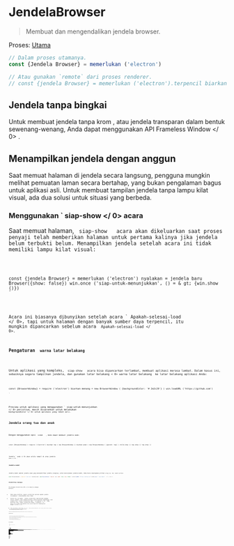 # JendelaBrowser

> Membuat dan mengendalikan jendela browser.

Proses: [Utama](../glossary.md#main-process)

```javascript
// Dalam proses utamanya.
const {Jendela Browser} = memerlukan ('electron')

// Atau gunakan `remote` dari proses renderer.
// const {jendela Browser} = memerlukan ('electron').terpencil biarkan menang=jendela baru Browser ( {lebar: 800, tinggi: 600} ) menang.di ('tutup', () = & gt; {menang = batal}) //beban sebuah remote URL win.loadURL ('https://github.com') // Atau muat file HTML lokal win.loadURL (`file: // $ {__ dirname} / app / index.html`)
```

## Jendela tanpa bingkai

Untuk membuat jendela tanpa krom , atau jendela transparan dalam bentuk sewenang-wenang, Anda dapat menggunakan API  Frameless Window </ 0> .</p> 

## Menampilkan jendela dengan anggun

Saat memuat halaman di jendela secara langsung, pengguna mungkin melihat pemuatan laman secara bertahap, yang bukan pengalaman bagus untuk aplikasi asli. Untuk membuat tampilan jendela tanpa lampu kilat visual, ada dua solusi untuk situasi yang berbeda.

### Menggunakan ` siap-show </ 0>  acara</h3>

<p>Saat memuat halaman, <code> siap-show </ 0>  acara akan dikeluarkan saat proses penyaji telah memberikan halaman untuk pertama kalinya jika jendela belum terbukti belum. Menampilkan jendela setelah acara ini tidak memiliki lampu kilat visual:</p>

<pre><code class="javascript">const {jendela Browser} = memerlukan ('electron') nyalakan = jendela baru Browser({show: false}) win.once ('siap-untuk-menunjukkan', () = & gt; {win.show ()})
`</pre> 

Acara ini biasanya dibunyikan setelah acara ` Apakah-selesai-load </ 0>, tapi untuk halaman dengan banyak sumber daya terpencil, itu mungkin dipancarkan sebelum acara <code> Apakah-selesai-load </ 0>.</p>

<h3>Pengaturan <code> warna latar belakang</ 0></h3>

<p>Untuk aplikasi yang kompleks, <code> siap-show </ 0>  acara bisa dipancarkan terlambat, membuat aplikasi merasa lambat. Dalam kasus ini, sebaiknya segera tampilkan jendela, dan gunakan latar belakang < 0> warna latar belakang </ 0> ke latar belakang aplikasi Anda:</p>

<pre><code class="javascript">const {BrowserWindow} = require ('electron') biarkan menang = new BrowserWindow ( {backgroundColor: '# 2e2c29'} ) win.loadURL ('https://github.com')

`</pre> 

Preview untuk aplikasi yang menggunakan ` siap-untuk-menunjukkan </ 0> peristiwa, masih disarankan untuk melakukan <code> backgroundColor </ 0> untuk aplikasi yang lebih asli.</p>

<h2>Jendela orang tua dan anak</h2>

<p>Dengan menggunakan opsi <code> induk </ 0>  , Anda dapat membuat jendela anak:</p>

<pre><code class="javascript">const {BrowserWindow} = require ('electron') biarkan top = new BrowserWindow () biarkan anak = new BrowserWindow ( {parent: top} ) child.show () top.show () top.show ()

`</pre> 

Jendela ` anak </ 0> akan selalu tampil di atas jendela <code> atas </ 0> .</p>

<h3>Jendela modal</h3>

<p>Jendela modal adalah jendela anak yang menonaktifkan jendela orangtua, untuk menciptakan jendela modal, Anda harus menetapkan pilihan <code>orang tua` dan `modal`pilihan:

```javascript
const {BrowserWindow} = require ('electron') biarkan anak = new BrowserWindow ( {parent: top, modal: true, show: false} ) child.loadURL ('https://github.com') child.once (' siap tampil ', () = & gt; {

```

### Visibilitas halaman 

The  Halaman Visibilitas API </ 0> bekerja sebagai berikut:</p> 

* Pada semua platform, negara visibilitas melacak apakah jendela tersembunyi / diminimalkan atau tidak.
* Selain itu, di macOS , status visibilitas juga melacak keadaan oklusi jendela. Jika jendela ditutup (yaitu tertutup sepenuhnya) oleh jendela lain, status visibilitas akan ` tersembunyi </ 0> . Pada platform lain, status visibilitas hanya <code> tersembunyi </ 0> hanya jika jendela diminimalkan atau secara eksplisit disembunyikan dengan <code> win.hide () </ 0> .</li>
<li>Jika <code> BrowserWindow </ 0> dibuat dengan <code> show: false </ 0> , status visibilitas awal akan <code> terlihat </ 0> meskipun jendela benar-benar tersembunyi.</li>
<li>Jika <code> backgroundThrottling </ 0> dinonaktifkan, status visibilitas akan tetap
 <code> terlihat </ 0> meskipun jendela diminimalkan, tersumbat, atau tersembunyi</li>
</ul>

<p>Disarankan agar Anda menghentikan sementara operasi mahal saat status visibilitas <code> tersembunyi </ 0> untuk meminimalkan konsumsi daya.</p>

<h3>Pemberitahuan platform</h3>

<ul>
<li>Di jendela macOS modal akan ditampilkan sebagai lembaran yang menempel pada jendela induk.</li>
<li>Pada macOS , jendela anak akan menjaga posisi relatif ke jendela induk saat jendela induk bergerak, sementara pada jendela anak Windows dan Linux tidak akan bergerak.</li>
<li>Pada Windows tidak didukung untuk mengubah jendela induk secara dinamis.</li>
<li>Di Linux jenis jendela modal akan diubah menjadi <code> dialog </ 0> .</li>
<li>Di Linux banyak lingkungan desktop tidak mendukung menyembunyikan jendela modal.</li>
</ul>

<h2>Kelas: BrowserWindow</h2>

<blockquote>
  <p>Buat dan kendalikan jendela browser.</p>
</blockquote>

<p>Proses: <a href="../glossary.md#main-process"> Utama </ 0></p>

<p><code> BrowserWindow </ 0> adalah
 <a href="http://nodejs.org/api/events.html#events_class_events_eventemitter"> EventEmitter </ 1> .</p>

<p>Ini menciptakan baru <code> BrowserWindow </ 0> dengan sifat asli yang ditetapkan oleh <code> Pilihan </ 0> .</p>

<h3><code>BrowserWindow baru ( [options] )`</h3> 
  * `pilihan` Objek (opsional) 
    * ` width </ 0>  Integer (opsional) - Lebar jendela dalam piksel. Defaultnya adalah <code> 800 </ 0> .</li>
<li><code> tinggi </ 0>  Integer (opsional) - Tinggi jendela dalam piksel. Defaultnya adalah <code> 600 </ 0> .</li>
<li><code> x </ 0>  Integer (opsional) ( <strong> diperlukan </ 1> jika y digunakan) - Kisi-kisi kiri jendela dari layar. Default adalah memusatkan jendela.</li>
<li><code> y </ 0>  Integer (opsional) ( <strong> diperlukan </ 1> jika x digunakan) - offset atas jendela dari layar. Default adalah memusatkan jendela.</li>
<li><code> useContentSize </ 0>  Boolean (opsional) - The <code> lebar </ 0> dan <code> tinggi </ 0> akan digunakan sebagai ukuran halaman web, yang berarti ukuran jendela yang sebenarnya akan mencakup ukuran jendela frame dan menjadi sedikit lebih besar. Defaultnya adalah <code> false </ 0> .</li>
<li><code> center </ 0>  Boolean (opsional) - Tampilkan jendela di bagian tengah layar.</li>
<li><code> minWidth </ 0>  Integer (opsional) - Lebar minimum jendela. Defaultnya adalah <code> 0 </ 0> .</li>
<li><code> minHeight </ 0>  Integer (opsional) - Tinggi minimum jendela. Defaultnya adalah <code> 0 </ 0> .</li>
<li><code> maxWidth </ 0>  Integer (opsional) - Lebar maksimum jendela. Default tidak ada batasnya.</li>
<li><code> maxHeight </ 0>  Integer (opsional) - Tinggi maksimum jendela. Default tidak ada batasnya.
</li>
<li><code> resizable </ 0>  Boolean (opsional) - Apakah jendela dapat resizable. Defaultnya adalah <code> true </ 0> .</li>
<li><code> movable </ 0>  Boolean (opsional) - Apakah jendela dapat bergerak. Ini tidak diimplementasikan di Linux. Defaultnya adalah <code> true </ 0> .</li>
<li><code> diminimalkan </ 0>  Boolean (opsional) - Apakah jendela dapat diminimalkan. Ini tidak diimplementasikan di Linux. Defaultnya adalah <code> true </ 0> .</li>
<li><code> maximizable </ 0>  Boolean (opsional) - Apakah jendela dapat dimaksimalkan. Ini tidak diimplementasikan di Linux. Defaultnya adalah <code> true </ 0> .</li>
<li><code> closable </ 0>  Boolean (opsional) - Apakah jendela dapat ditutup. Ini tidak diimplementasikan di Linux. Defaultnya adalah <code> true </ 0> .</li>
<li><code> fokusable </ 0>  Boolean (opsional) - Apakah jendela dapat difokuskan. Default adalah
<code>benar`. Pada setelan Windows `fokus: false` juga menyiratkan pengaturan `skipTaskbar: benar`. Pada setting Linux `focusable: false` membuat jendela Berhenti berinteraksi dengan wm, jadi jendela akan selalu tetap di atas semua ruang kerja.
    * `alwaysOnTop` Boolean (opsional) - Apakah jendela harus selalu berada di atas jendela lainnya Defaultnya adalah `false`.
    * `layar penuh` Boolean (opsional) - Apakah jendela harus tampil di layar penuh. Secara eksplisit set ke `false` tombol fullscreen akan disembunyikan atau dinonaktifkan di macOS. Defaultnya adalah ` false </ 0> .</li>
<li><code>fullscreenable` Boolean (optional) - Whether the window can be put into fullscreen mode. Di macOS, juga apakah tombol perbesar/zoom harus beralih penuh mode layar atau memaksimalkan jendela. Defaultnya adalah `true`.
    * `skipTaskbar` Boolean (opsional) - Apakah akan menampilkan jendela di taskbar. Default adalah `false`.
    * `kios` Boolean (opsional) - Mode kios. Defaultnya adalah `false`.
    * `title` String (opsional) - Judul jendela default. Defaultnya adalah `"Elektron"`.
    * `ikon` ([NativeImage](native-image.md) | String) (opsional) - Ikon jendela. Pada Windows itu disarankan untuk menggunakan ikon `ICO` untuk mendapatkan efek visual terbaik, Anda juga bisa biarkan tidak terdefinisi sehingga ikon executable akan digunakan.
    * `tampilkan` Boolean (opsional) - Apakah jendela harus ditampilkan saat dibuat. Default adalah `benar`.
    * `frame` Boolean (opsional) - Tentukan ` false ` untuk membuat a [Jendela Frameless](frameless-window.md). Defaultnya adalah `Benar`.
    * `induk` BrowserWindow (opsional) - Tentukan jendela induk. Defaultnya adalah `null`.
    * `modal` Boolean (opsional) - Apakah ini adalah jendela modal. Ini hanya bekerja bila Jendela adalah jendela anak. Defaultnya adalah `palsu`.
    * `acceptFirstMouse` Boolean (opsional) - Apakah tampilan web menerima satu mouse-down event yang sekaligus mengaktifkan jendela. Default adalah `palsu`.
    * `disableAutoHideCursor` Boolean (opsional) - Apakah akan menyembunyikan kursor saat mengetik. Defaultnya adalah `palsu`.
    * `autoHideMenuBar` Boolean (opsional) - Auto menyembunyikan bilah menu kecuali `Alt` kunci ditekan Defaultnya adalah `palsu`.
    * `enableLargerThanScreen` Boolean (opsional) - Aktifkan jendela yang akan diubah ukurannya lebih besar. dari layar Defaultnya adalah `palsu`.
    * `backgroundColor` String (opsional) - Warna latar belakang jendela sebagai nilai heksadesimal, seperti `#66CD00` atau `#FFF` atau `#80FFFFFF` (alfa didukung). Default adalah `#FFF` (putih).
    * `hasShadow` Boolean (opsional) - Apakah jendela seharusnya memiliki bayangan. Hanya ini diimplementasikan di macos Defaultnya adalah `benar`.
    * `Tema gelap` Boolean (opsional) - Pasukan menggunakan tema gelap untuk jendela, hanya bekerja beberapa lingkungan desktop GTK3. Defaultnya adalah `false`.
    * `transparent` Boolean (opsional) - Membuat jendela [transparan](frameless-window.md). Defaultnya adalah `palsu`.
    * `ketik` String (opsional) - Jenis jendela, default adalah jendela normal. Lihat lebih lanjut tentang ini di bawah ini.
    * `titleBarStyle` String (opsional) - Gaya bar judul jendela. Default adalah `default`. Nilai yang mungkin adalah: 
      * `default` - Hasil dalam judul Mac buram abu-abu standar.
      * `tersembunyi` - Hasil di bar judul tersembunyi dan jendela konten ukuran penuh judul bar masih memiliki kontrol jendela standar ("lampu lalu lintas") di kiri atas.
      * `hidden-inset` - Tidak berlaku lagi, gunakan `hiddenInset` sebagai gantinya.
      * `hiddenInset` - Hasil di bar judul tersembunyi dengan tampilan alternatif dimana tombol lampu lalu lintas sedikit lebih tertutup dari tepi jendela.
      * `customButtonsOnHover` Boolean (opsional) - Draw custom close, minimize, dan tombol full screen pada macOS tanpa bingkai jendela. Tombol ini tidak akan layar kecuali melayang di sebelah kiri atas jendela. Kebiasaan ini Tombol mencegah masalah dengan kejadian mouse yang terjadi dengan standar tombol toolbar jendela. **Catatan:** Pilihan ini saat ini sedang eksperimental.
    * `fullscreenWindowTitle` Boolean (opsional) - Menunjukkan judul di bar ubin dalam mode layar penuh di macos untuk semua opsi `titleBarStyle`. Defaultnya adalah `palsu`.
    * `thickFrame` Boolean (opsional) - Gunakan `WS_THICKFRAME` untuk jendela buram tanpa bingkai Windows, yang menambahkan bingkai jendela standar. Menyetelnya ke ` false </ 0> akan menghapus window shadow dan animasi jendela. Defaultnya adalah <code>true`.
    * ` getar </ 0> String (opsional) - Tambahkan jenis efek getar ke jendela, hanya di macos. Dapat <code> tampilan berbasis </ 0>, <code> cahaya </ 0>, <code> gelap </ 0>, <code> titlebar </ 0>, <code> pilihan </ 0>, < 0> menu </ 0>, <code> popover </ 0>, <code> sidebar </ 0>, <code> medium-light </ 0> atau <code> ultra-dark </ 0>.</li>
<li><code> zoomToPageWidth </ 0> Boolean (opsional) - Mengontrol perilaku pada macOS saat opsi-klik tombol stoplight hijau pada toolbar atau dengan mengklik item menu Window> Zoom. Jika <code> benar </ 0>, jendela akan tumbuh ke lebar yang disarankan dari halaman web saat diperbesar, <code> false </ 0> akan menyebabkannya memperbesar lebar layar. Ini juga akan mempengaruhi perilaku saat memanggil <code> maximize () </ 0> secara langsung. Defaultnya adalah <code> false </ 0> .</li>
<li><code> tabbingIdentifier </ 0> String (opsional) - Nama grup tab, memungkinkan untuk membuka
jendela sebagai tab asli di macos 10.12+. Windows dengan tabbing yang sama
Pengenal akan dikelompokkan bersama. Windows dengan tabbing yang sama
Pengenal akan dikelompokkan bersama.</li>
<li><code>webpreferences` Objek (opsional) - Pengaturan fitur halaman web. 
      * ` devTools </ 0> Boolean (opsional) - Baik untuk mengaktifkan DevTools.

Konteks | Permintaan Konteks. Jika diset ke <code> false </ 0>, tidak dapat menggunakan <code> BrowserWindow.webContents.openDevTools () </ 0> untuk membuka DevTools. Defaultnya adalah <code>true`.
      * ` nodeIntegration </ 0> Boolean (opsional) - Apakah integrasi node diaktifkan Default
<code> benar </ 0>.</li>
<li><code> nodeIntegrationInWorker` Boolean (opsional) - Apakah integrasi simpul diaktifkan pada pekerja web. Defaultnya adalah ` false </ 0> . Lebih lanjut tentang ini dapat ditemukan di <a href="../tutorial/multithreading.md">Multithreading</a>.</li>
<li><code>preload` String (opsional) - Menentukan skrip yang akan dimuat sebelum skrip lain dijalankan di halaman. Script ini akan selalu memiliki akses ke API simpul tidak peduli apakah integrasi node dinyalakan atau dimatikan. Nilainya harus jadilah path file absolut pada script. Saat integrasi simpul dimatikan, skrip preload dapat diperkenalkan kembali Simbol global node kembali ke lingkup global. Lihat contoh [di sini](process.md#event-loaded).
      * `kotak pasir` Boolean (opsional) - Jika disetel, ini akan menampilkan kotak pasir perender terkait dengan jendela, membuatnya kompatibel dengan Chromium Kotak pasir tingkat OS dan menonaktifkan mesin Node.js. Ini tidak sama dengan opsi `nodeIntegration` dan API tersedia untuk skrip pramuat lebih terbatas. Baca lebih lanjut tentang opsi [di sini](sandbox-option.md). **Catatan:** Pilihan ini saat ini eksperimental dan dapat berubah atau terjadi dihapus di rilis Elektron masa depan.
      * `session` [Session](session.md#class-session) (perintah) - sesuaikan sesi yang digunakan oleh halaman. Alih-alih melewati objek Sidang secara langsung, Anda juga bisa memilihnya gunakan opsi `partisi` sebagai gantinya, yang menerima string partisi. Kapan `Session` dan `partisi` disediakan, `Session` akan lebih disukai. Default adalah sesi default.
      * `partisi` String (opsional) - Mengatur sesi yang digunakan oleh halaman sesuai dengan string partisi. Jika `partisi` dimulai dengan `bertahan:`, halaman akan menggunakan sesi persisten yang tersedia untuk semua halaman di aplikasi dengan sama `partisi`. Jika tidak ada awalan `bertahan:`, halaman akan menggunakan a sesi dalam memori. Dengan menugaskan yang sama `partisi`, beberapa halaman dapat berbagi sesi yang sama. Default adalah sesi default.
      * `zoomFactor` Nomor (opsional) - Faktor pembesaran default halaman, `3.0` mewakili `300%`. Defaultnya adalah `1.0`.
      * `javascript` Boolean (opsional) - Mengaktifkan dukungan JavaScript. Defaultnya adalah `true`.
      * `webSecurity` Boolean (opsional) - Bila `false`, itu akan menonaktifkan Kebijakan asal yang sama (biasanya menggunakan situs pengujian oleh orang), dan tetapkan ` allowRunningInsecureContent ` ke `true` jika opsi ini belum ditetapkan oleh pengguna. Defaultnya adalah `true`.
      * `allowRunningInsecureContent` Boolean (opsional) - Mengizinkan sebuah halaman https untuk dijalankan JavaScript, CSS atau plugin dari URL http. Defaultnya adalah `false`.
      * `gambar` Boolean (opsional) - Mengaktifkan dukungan gambar. Defaultnya adalah `true`.
      * `textAreasAreResizable` Boolean (opsional) - Buat elemen TextArea resizable. Default `true`.
      * `webgl` Boolean (opsional) - Mengaktifkan dukungan WebGL. Defaultnya adalah `true`.
      * `webaudio` Boolean (opsional) - Mengaktifkan dukungan WebAudio. Defaultnya adalah `true`.
      * `plugin` Boolean (opsional) - Apakah plugin harus diaktifkan Defaultnya adalah `false`.
      * `experimentalFeatures` Boolean (opsional) - Mengaktifkan fitur eksperimental Chromium. Defaultnya adalah `false`.
      * `experimentalCanvasFeatures` Boolean (tangan) - Memungkinkan eksperimental Chromium fitur kanvas Defaultnya adalah `false`.
      * `scrollBounce` Boolean (opsional) - Mengaktifkan efek gulir gips (karet banding) macos Defaultnya adalah `false`.
      * `blinkFeatures` String (opsional) - Daftar string fitur yang dipisahkan oleh `,`, seperti `CSSVariables, KeyboardEventKey` untuk mengaktifkannya. Daftar lengkap fitur yang didukung string dapat ditemukan di [RuntimeEnabledFeatures.json5](https://cs.chromium.org/chromium/src/third_party/WebKit/Source/platform/RuntimeEnabledFeatures.json5?l=62) mengajukan.
      * `disableBlinkFeatures` String (opsional) - Daftar string fitur yang dipisahkan oleh `,`, seperti ` CSSVariables, KeyboardEventKey` untuk menonaktifkannya. Daftar lengkap didukung string fitur dapat ditemukan di [RuntimeEnabledFeatures.json5](https://cs.chromium.org/chromium/src/third_party/WebKit/Source/platform/RuntimeEnabledFeatures.json5?l=62) file.
      * `defaultFontFamily` Object (optional) - Menetapkan font default untuk font-family. 
        * `standar` String (opsional) - Default ke `Times New Roman`.
        * `serif` String (opsional) - Default ke `Times New Roman`.
        * `sansSerif` String (opsional) - Default ke `Arial`.
        * `monospace` String (opsional) - Default ke `Kurir Baru`.
        * `cursive` String (opsional) - Default ke `Script`.
        * `fantasy` String (opsional) - Default ke `Impact`.
      * `defaultFontSize` Integer (opsional) - Default ke `16`.
      * `defaultMonospaceFontSize` Integer (opsional) - Default ke `13`.
      * `minimumFontSize` Integer (opsional) - Default ke ``.
      * `defaultEncoding` String (opsional) - Default ke `ISO-8859-1`.
      * `backgroundThrottling` Boolean (opsional) - Apakah akan mencekik animasi dan timer? Saat halaman menjadi background. Hal ini juga mempengaruhi \[API Visibilitas Laman\]\[#page-visibility\]. Defaults to `true`.
      * `offscreen` Boolean (optional) - Whether to enable offscreen rendering for the browser window. Defaults to `false`. See the [offscreen rendering tutorial](../tutorial/offscreen-rendering.md) for more details.
      * `contextIsolation` Boolean (optional) - Whether to run Electron APIs and the specified `preload` script in a separate JavaScript context. Defaults to `false`. The context that the `preload` script runs in will still have full access to the `document` and `window` globals but it will use its own set of JavaScript builtins (`Array`, `Object`, `JSON`, etc.) and will be isolated from any changes made to the global environment by the loaded page. The Electron API will only be available in the `preload` script and not the loaded page. Opsi ini harus digunakan saat memuat konten remote yang berpotensi tidak tepercaya untuk memastikan konten yang dimuat tidak dapat merusak skrip ` preload </ 0> dan setiap API Elektron yang digunakan.
Opsi ini menggunakan teknik yang sama yang digunakan oleh <a href="https://developer.chrome.com/extensions/content_scripts#execution-environment"> Chrome Content Scripts </ 0> .
Anda dapat mengakses konteks ini di alat dev dengan memilih entri ' Elektron Isolated Context' di kotak kombo di bagian atas tab Konsol. <strong> Catatan: </ 0> Ini pilihan saat ini eksperimental dan dapat berubah atau dihapus di masa Elektron rilis.</li>
<li><code> nativeWindowOpen </ 0>  Boolean (opsional) - Apakah akan menggunakan native
 <code> window.open () </ 0> . Default ke <code> false </ 0> .  <strong> Catatan: </ 1> Ini pilihan saat eksperimental.</li>
<li><code> webviewTag </ 0>  Boolean (opsional) - Apakah untuk mengaktifkan <a href="webview-tag.md"> <code><webview>` tag </ 1> . Default untuk nilai ` nodeIntegration ` option . ** Catatan: </ 0> The ` preload </ 1> Script dikonfigurasi untuk <code><webview>` akan memiliki simpul integrasi diaktifkan ketika dieksekusi sehingga Anda harus memastikan remote / konten yang tidak dipercaya tidak mampu menciptakan <2 > tag dengan script ` preload </ 1> yang mungkin berbahaya 
. You can use the <code>will-attach-webview` event on [webContents](web-contents.md) to strip away the `preload` script and to validate or alter the `<webview>`'s initial settings.</li> </ul></li> </ul></li> </ul> 
        
        When setting minimum or maximum window size with `minWidth`/`maxWidth`/ `minHeight`/`maxHeight`, it only constrains the users. It won't prevent you from passing a size that does not follow size constraints to `setBounds`/`setSize` or to the constructor of `BrowserWindow`.
        
        The possible values and behaviors of the `type` option are platform dependent. Possible values are:
        
        * On Linux, possible types are `desktop`, `dock`, `toolbar`, `splash`, `notification`.
        * On macOS, possible types are `desktop`, `textured`. 
          * The `textured` type adds metal gradient appearance (`NSTexturedBackgroundWindowMask`).
          * The `desktop` type places the window at the desktop background window level (`kCGDesktopWindowLevel - 1`). Note that desktop window will not receive focus, keyboard or mouse events, but you can use `globalShortcut` to receive input sparingly.
        * On Windows, possible type is `toolbar`.
        
        ### Instance Events
        
        Objects created with `new BrowserWindow` emit the following events:
        
        **Note:** Some events are only available on specific operating systems and are labeled as such.
        
        #### Event: 'page-title-updated'
        
        Pengembalian:
        
        * ` event </ 0>  Acara</li>
<li><code>title` String
        
        Emitted when the document changed its title, calling `event.preventDefault()` will prevent the native window's title from changing.
        
        #### Event: 'close'
        
        Pengembalian:
        
        * ` event </ 0>  Acara</li>
</ul>

<p>Emitted when the window is going to be closed. It's emitted before the
<code>beforeunload` and `unload` event of the DOM. Calling `event.preventDefault()` will cancel the close.</p> 
          Usually you would want to use the `beforeunload` handler to decide whether the window should be closed, which will also be called when the window is reloaded. In Electron, returning any value other than `undefined` would cancel the close. For example:
          
          ```javascript
window.onbeforeunload = (e) => {
  console.log('I do not want to be closed')

  // Unlike usual browsers that a message box will be prompted to users, returning
  // a non-void value will silently cancel the close.
  // It is recommended to use the dialog API to let the user confirm closing the
  // application.
  e.returnValue = false
}
```
      
      #### Event: 'closed'
      
      Emitted saat jendela tertutup. Setelah menerima acara ini, Anda harus menghapus referensi ke jendela dan tidak menggunakannya lagi.
      
      #### Event: 'session-end' *Windows*
      
      Emitted when window session is going to end due to force shutdown or machine restart or session log off.
      
      #### Event: 'unresponsive'
      
      Emitted saat halaman web menjadi tidak responsif.
      
      #### Acara: 'responsif'
      
      Emitted saat halaman web yang tidak responsif menjadi responsif lagi.
      
      #### Acara: 'blur'
      
      Emitted saat jendela kehilangan fokus.
      
      #### Acara: 'fokus'
      
      Emitted saat window gain fokus.
      
      #### Acara: 'show'
      
      Emitted saat jendela ditunjukkan.
      
      #### Acara: 'sembunyikan'
      
      Emitted saat jendela tersembunyi.
      
      #### Acara: 'siap tampil'
      
      Emitted ketika halaman web telah diberikan (sementara tidak ditampilkan) dan jendela dapat ditampilkan tanpa lampu kilat visual.
      
      #### Acara: 'maksimalkan'
      
      Emitted saat jendela dimaksimalkan.
      
      #### Event: 'unmaximize'
      
      Emitted saat jendela keluar dari keadaan maksimal.
      
      #### Event: 'minimize'
      
      Emitted saat jendela diminimalkan.
      
      #### Event: 'restore'
      
      Emitted saat jendela dipulihkan dari keadaan diminimalkan.
      
      #### Event: 'resize'
      
      Dipancarkan saat jendela diubah ukurannya.
      
      #### Event: 'move'
      
      Emitted saat jendela sedang dipindahkan ke posisi baru.
      
      **Note**: On macOS this event is just an alias of `moved`.
      
      #### Event: 'moved' *macOS*
      
      Emitted sekali saat jendela dipindahkan ke posisi baru.
      
      #### Event: 'enter-full-screen'
      
      Emitted saat jendela memasuki keadaan layar penuh.
      
      #### Event: 'leave-full-screen'
      
      Emitted saat jendela meninggalkan keadaan layar-penuh.
      
      #### Event: 'enter-html-full-screen'
      
      Emitted saat jendela memasuki status layar-penuh yang dipicu oleh HTML API.
      
      #### Event: 'leave-html-full-screen'
      
      Emitted saat jendela meninggalkan status layar-penuh yang dipicu oleh HTML API.
      
      #### Event: 'app-command' *Windows*
      
      Pengembalian:
      
      * ` event </ 0>  Acara</li>
<li><code>command` String
      
      Emitted when an [App Command](https://msdn.microsoft.com/en-us/library/windows/desktop/ms646275(v=vs.85).aspx) is invoked. These are typically related to keyboard media keys or browser commands, as well as the "Back" button built into some mice on Windows.
      
      Commands are lowercased, underscores are replaced with hyphens, and the `APPCOMMAND_` prefix is stripped off. e.g. `APPCOMMAND_BROWSER_BACKWARD` is emitted as `browser-backward`.
      
      ```javascript
const {BrowserWindow} = require('electron')
let win = new BrowserWindow()
win.on('app-command', (e, cmd) => {
  // Navigate the window back when the user hits their mouse back button
  if (cmd === 'browser-backward' && win.webContents.canGoBack()) {
    win.webContents.goBack()
  }
})
```
  
  #### Event: 'scroll-touch-begin' *macOS*
  
  Emitted when scroll wheel event phase has begun.
  
  #### Event: 'scroll-touch-end' *macOS*
  
  Emitted when scroll wheel event phase has ended.
  
  #### Event: 'scroll-touch-edge' *macOS*
  
  Emitted when scroll wheel event phase filed upon reaching the edge of element.
  
  #### Event: 'swipe' *macOS*
  
  Pengembalian:
  
  * ` event </ 0>  Acara</li>
<li><code>direction` String
  
  Emitted on 3-finger swipe. Possible directions are `up`, `right`, `down`, `left`.
  
  #### Event: 'sheet-begin' *macOS*
  
  Emitted when the window opens a sheet.
  
  #### Event: 'sheet-end' *macOS*
  
  Emitted when the window has closed a sheet.
  
  #### Event : 'new-window-for-tab' * macOS </ 0></h4> 
  
  Emitted when the native new tab button is clicked.
  
  ### Static Methods
  
  The `BrowserWindow` class has the following static methods:
  
  #### `BrowserWindow.getAllWindows()`
  
  Returns `BrowserWindow[]` - An array of all opened browser windows.
  
  #### `BrowserWindow.getFocusedWindow()`
  
  Returns `BrowserWindow` - The window that is focused in this application, otherwise returns `null`.
  
  #### `BrowserWindow.fromWebContents(webContents)`
  
  * ` webContents </ 0>  <a href="web-contents.md"> WebContents </ 1></li>
</ul>

<p>Returns <code>BrowserWindow` - The window that owns the given `webContents`.</p> 
    #### `BrowserWindow.fromId(id)`
    
    * `id` Integer
    
    Returns `BrowserWindow` - The window with the given `id`.
    
    #### `BrowserWindow.addExtension(path)`
    
    * ` path </ 0>  String</li>
</ul>

<p>Adds Chrome extension located at <code>path`, and returns extension's name.</p> 
      The method will also not return if the extension's manifest is missing or incomplete.
      
      **Note:** This API cannot be called before the `ready` event of the `app` module is emitted.
      
      #### `BrowserWindow.removeExtension(name)`
      
      * ` nama </ 0>  String</li>
</ul>

<p>Remove a Chrome extension by name.</p>

<p><strong>Note:</strong> This API cannot be called before the <code>ready` event of the `app` module is emitted.</p> 
        #### `BrowserWindow.getExtensions()`
        
        Returns `Object` - The keys are the extension names and each value is an Object containing `name` and `version` properties.
        
        **Note:** This API cannot be called before the `ready` event of the `app` module is emitted.
        
        #### `BrowserWindow.addDevToolsExtension(path)`
        
        * ` path </ 0>  String</li>
</ul>

<p>Adds DevTools extension located at <code>path`, and returns extension's name.</p> 
          The extension will be remembered so you only need to call this API once, this API is not for programming use. If you try to add an extension that has already been loaded, this method will not return and instead log a warning to the console.
          
          The method will also not return if the extension's manifest is missing or incomplete.
          
          **Note:** This API cannot be called before the `ready` event of the `app` module is emitted.
          
          #### `BrowserWindow.removeDevToolsExtension(name)`
          
          * ` nama </ 0>  String</li>
</ul>

<p>Remove a DevTools extension by name.</p>

<p><strong>Note:</strong> This API cannot be called before the <code>ready` event of the `app` module is emitted.</p> 
            #### `BrowserWindow.getDevToolsExtensions()`
            
            Returns `Object` - The keys are the extension names and each value is an Object containing `name` and `version` properties.
            
            To check if a DevTools extension is installed you can run the following:
            
            ```javascript
const {BrowserWindow} = require('electron')

let installed = BrowserWindow.getDevToolsExtensions().hasOwnProperty('devtron')
console.log(installed)
```
        
        **Note:** This API cannot be called before the `ready` event of the `app` module is emitted.
        
        ### Instance Properties
        
        Objects created with `new BrowserWindow` have the following properties:
        
        ```javascript
const {BrowserWindow} = require('electron')
// In this example `win` is our instance
let win = new BrowserWindow({width: 800, height: 600})
win.loadURL('https://github.com')
```
    
    #### `win.webContents`
    
    A `WebContents` object this window owns. All web page related events and operations will be done via it.
    
    See the [`webContents` documentation](web-contents.md) for its methods and events.
    
    #### `win.id`
    
    A `Integer` representing the unique ID of the window.
    
    ### Metode Instance
    
    Objects created with `new BrowserWindow` have the following instance methods:
    
    ** Catatan: </ 0> Beberapa metode hanya tersedia pada sistem operasi tertentu dan diberi label seperti itu.</p> 
    
    #### `win.destroy()`
    
    Force closing the window, the `unload` and `beforeunload` event won't be emitted for the web page, and `close` event will also not be emitted for this window, but it guarantees the `closed` event will be emitted.
    
    #### `win.close ()`
    
    Try to close the window. This has the same effect as a user manually clicking the close button of the window. The web page may cancel the close though. See the [close event](#event-close).
    
    #### `win.focus ()`
    
    Focuses on the window.
    
    #### `win.blur ()`
    
    Removes focus from the window.
    
    #### `win.isFocused()`
    
    Returns `Boolean` - Whether the window is focused.
    
    #### `win.isDestroyed()`
    
    Returns `Boolean` - Whether the window is destroyed.
    
    #### `win.show()`
    
    Shows and gives focus to the window.
    
    #### `win.showInactive()`
    
    Shows the window but doesn't focus on it.
    
    #### `win.hide()`
    
    Sembunyikan jendela.
    
    #### `win.isVisible()`
    
    Returns `Boolean` - Whether the window is visible to the user.
    
    #### `win.isModal()`
    
    Returns `Boolean` - Whether current window is a modal window.
    
    #### `win.maximize()`
    
    Maximizes the window. This will also show (but not focus) the window if it isn't being displayed already.
    
    #### `win.unmaximize()`
    
    Unmaximizes the window.
    
    #### `win.isMaximized()`
    
    Returns `Boolean` - Whether the window is maximized.
    
    #### `win.minimize()`
    
    Minimizes the window. On some platforms the minimized window will be shown in the Dock.
    
    #### `win.restore()`
    
    Restores the window from minimized state to its previous state.
    
    #### `win.isMinimized()`
    
    Returns `Boolean` - Whether the window is minimized.
    
    #### `win.setFullScreen(flag)`
    
    * `flag` Boolean
    
    Sets whether the window should be in fullscreen mode.
    
    #### `win.isFullScreen()`
    
    Returns `Boolean` - Whether the window is in fullscreen mode.
    
    #### `win.setAspectRatio(aspectRatio[, extraSize])` *macOS*
    
    * `aspectRatio` Float - The aspect ratio to maintain for some portion of the content view.
    * `extraSize` [Size](structures/size.md) - The extra size not to be included while maintaining the aspect ratio.
    
    This will make a window maintain an aspect ratio. The extra size allows a developer to have space, specified in pixels, not included within the aspect ratio calculations. This API already takes into account the difference between a window's size and its content size.
    
    Consider a normal window with an HD video player and associated controls. Perhaps there are 15 pixels of controls on the left edge, 25 pixels of controls on the right edge and 50 pixels of controls below the player. In order to maintain a 16:9 aspect ratio (standard aspect ratio for HD @1920x1080) within the player itself we would call this function with arguments of 16/9 and [ 40, 50 ]. The second argument doesn't care where the extra width and height are within the content view--only that they exist. Just sum any extra width and height areas you have within the overall content view.
    
    #### `win.previewFile(path[, displayName])` *macOS*
    
    * `path` String - The absolute path to the file to preview with QuickLook. This is important as Quick Look uses the file name and file extension on the path to determine the content type of the file to open.
    * `displayName` String (optional) - The name of the file to display on the Quick Look modal view. This is purely visual and does not affect the content type of the file. Defaults to `path`.
    
    Uses [Quick Look](https://en.wikipedia.org/wiki/Quick_Look) to preview a file at a given path.
    
    #### `win.closeFilePreview()` *macOS*
    
    Closes the currently open [Quick Look](https://en.wikipedia.org/wiki/Quick_Look) panel.
    
    #### `win.setBounds(bounds[, animate])`
    
    * ` batas </ 0>  <a href="structures/rectangle.md">  Empat persegi panjang </ 1></li>
<li><code>animate` Boolean (optional) *macOS*
    
    Resizes and moves the window to the supplied bounds
    
    #### `win.getBounds()`
    
    Returns [`Rectangle`](structures/rectangle.md)
    
    #### `win.setContentBounds(bounds[, animate])`
    
    * ` batas </ 0>  <a href="structures/rectangle.md">  Empat persegi panjang </ 1></li>
<li><code>animate` Boolean (optional) *macOS*
    
    Resizes and moves the window's client area (e.g. the web page) to the supplied bounds.
    
    #### `win.getContentBounds()`
    
    Returns [`Rectangle`](structures/rectangle.md)
    
    #### `win.setSize(width, height[, animate])`
    
    * `width` Integer
    * `height` Integer
    * `animate` Boolean (optional) *macOS*
    
    Resizes the window to `width` and `height`.
    
    #### `win.getSize()`
    
    Returns `Integer[]` - Contains the window's width and height.
    
    #### `win.setContentSize(width, height[, animate])`
    
    * `width` Integer
    * `height` Integer
    * `animate` Boolean (optional) *macOS*
    
    Resizes the window's client area (e.g. the web page) to `width` and `height`.
    
    #### `win.getContentSize()`
    
    Returns `Integer[]` - Contains the window's client area's width and height.
    
    #### `win.setMinimumSize(width, height)`
    
    * `width` Integer
    * `height` Integer
    
    Sets the minimum size of window to `width` and `height`.
    
    #### `win.getMinimumSize()`
    
    Returns `Integer[]` - Contains the window's minimum width and height.
    
    #### `win.setMaximumSize(width, height)`
    
    * `width` Integer
    * `height` Integer
    
    Sets the maximum size of window to `width` and `height`.
    
    #### `win.getMaximumSize()`
    
    Returns `Integer[]` - Contains the window's maximum width and height.
    
    #### `win.setResizable(resizable)`
    
    * `resizable` Boolean
    
    Sets whether the window can be manually resized by user.
    
    #### `win.isResizable()`
    
    Returns `Boolean` - Whether the window can be manually resized by user.
    
    #### `win.setMovable(movable)` *macOS* *Windows*
    
    * `movable` Boolean
    
    Sets whether the window can be moved by user. On Linux does nothing.
    
    #### `win.isMovable()` *macOS* *Windows*
    
    Returns `Boolean` - Whether the window can be moved by user.
    
    On Linux always returns `true`.
    
    #### `win.setMinimizable(minimizable)` *macOS* *Windows*
    
    * `minimizable` Boolean
    
    Sets whether the window can be manually minimized by user. On Linux does nothing.
    
    #### `win.isMinimizable()` *macOS* *Windows*
    
    Returns `Boolean` - Whether the window can be manually minimized by user
    
    On Linux always returns `true`.
    
    #### `win.setMaximizable(maximizable)` *macOS* *Windows*
    
    * `maximizable` Boolean
    
    Sets whether the window can be manually maximized by user. On Linux does nothing.
    
    #### `win.isMaximizable()` *macOS* *Windows*
    
    Returns `Boolean` - Whether the window can be manually maximized by user.
    
    On Linux always returns `true`.
    
    #### `win.setFullScreenable(fullscreenable)`
    
    * `fullscreenable` Boolean
    
    Sets whether the maximize/zoom window button toggles fullscreen mode or maximizes the window.
    
    #### `win.isFullScreenable()`
    
    Returns `Boolean` - Whether the maximize/zoom window button toggles fullscreen mode or maximizes the window.
    
    #### `win.setClosable(closable)` *macOS* *Windows*
    
    * `closable` Boolean
    
    Sets whether the window can be manually closed by user. On Linux does nothing.
    
    #### `win.isClosable()` *macOS* *Windows*
    
    Returns `Boolean` - Whether the window can be manually closed by user.
    
    On Linux always returns `true`.
    
    #### `win.setAlwaysOnTop(flag[, level][, relativeLevel])`
    
    * `flag` Boolean
    * `level` String (optional) *macOS* - Values include `normal`, `floating`, `torn-off-menu`, `modal-panel`, `main-menu`, `status`, `pop-up-menu`, `screen-saver`, and ~~`dock`~~ (Deprecated). The default is `floating`. See the [macOS docs](https://developer.apple.com/reference/appkit/nswindow/1664726-window_levels) for more details.
    * `relativeLevel` Integer (optional) *macOS* - The number of layers higher to set this window relative to the given `level`. The default is ``. Note that Apple discourages setting levels higher than 1 above `screen-saver`.
    
    Sets whether the window should show always on top of other windows. After setting this, the window is still a normal window, not a toolbox window which can not be focused on.
    
    #### `win.isAlwaysOnTop()`
    
    Returns `Boolean` - Whether the window is always on top of other windows.
    
    #### `win.center()`
    
    Moves window to the center of the screen.
    
    #### `win.setPosition(x, y[, animate])`
    
    * `x` Integer
    * `y` Integer
    * `animate` Boolean (optional) *macOS*
    
    Moves window to `x` and `y`.
    
    #### `win.getPosition()`
    
    Returns `Integer[]` - Contains the window's current position.
    
    #### `win.setTitle(title)`
    
    * `title` String
    
    Changes the title of native window to `title`.
    
    #### `win.getTitle()`
    
    Returns `String` - The title of the native window.
    
    **Note:** The title of web page can be different from the title of the native window.
    
    #### `win.setSheetOffset(offsetY[, offsetX])` *macOS*
    
    * `offsetY` Float
    * `offsetX` Float (optional)
    
    Changes the attachment point for sheets on macOS. By default, sheets are attached just below the window frame, but you may want to display them beneath a HTML-rendered toolbar. For example:
    
    ```javascript
const {BrowserWindow} = require('electron')
let win = new BrowserWindow()

let toolbarRect = document.getElementById('toolbar').getBoundingClientRect()
win.setSheetOffset(toolbarRect.height)
```

#### `win.flashFrame(flag)`

* `flag` Boolean

Starts or stops flashing the window to attract user's attention.

#### `win.setSkipTaskbar(skip)`

* `skip` Boolean

Makes the window not show in the taskbar.

#### `win.setKiosk(flag)`

* `flag` Boolean

Masuk atau keluar dari mode kiosk.

#### `win.isKiosk()`

Returns `Boolean` - Whether the window is in kiosk mode.

#### `win.getNativeWindowHandle()`

Returns `Buffer` - The platform-specific handle of the window.

The native type of the handle is `HWND` on Windows, `NSView*` on macOS, and `Window` (`unsigned long`) on Linux.

#### `win.hookWindowMessage(message, callback)` *Windows*

* `message` Integer
* `callback ` Fungsi

Hooks a windows message. The `callback` is called when the message is received in the WndProc.

#### `win.isWindowMessageHooked(message)` *Windows*

* `message` Integer

Returns `Boolean` - `true` or `false` depending on whether the message is hooked.

#### `win.unhookWindowMessage(message)` *Windows*

* `message` Integer

Unhook the window message.

#### `win.unhookAllWindowMessages()` *Windows*

Unhooks all of the window messages.

#### `win.setRepresentedFilename(filename)` *macOS*

* `filename` String

Sets the pathname of the file the window represents, and the icon of the file will show in window's title bar.

#### `win.getRepresentedFilename()` *macOS*

Returns `String` - The pathname of the file the window represents.

#### `win.setDocumentEdited(edited)` *macOS*

* `edited` Boolean

Specifies whether the window’s document has been edited, and the icon in title bar will become gray when set to `true`.

#### `win.isDocumentEdited()` *macOS*

Returns `Boolean` - Whether the window's document has been edited.

#### `win.focusOnWebView()`

#### `win.blurWebView()`

#### `win.capturePage([rect, ]callback)`

* `rect` [Rectangle](structures/rectangle.md) (optional) - The bounds to capture
* `callback` Fungsi 
  * ` gambar </ 0>  <a href="native-image.md"> gambar asli </ 1></li>
</ul></li>
</ul>

<p>Same as <code>webContents.capturePage([rect, ]callback)`.</p> 
    #### `win.loadURL(url[, options])`
    
    * ` url </ 0>  String</li>
<li><code>pilihan` Objek (opsional) 
      * `httpReferrer` String (optional) - A HTTP Referrer url.
      * `userAgent` String (optional) - A user agent originating the request.
      * `extraHeaders` String (optional) - Extra headers separated by "\n"
      * `postData` ([UploadRawData[]](structures/upload-raw-data.md) | [UploadFile[]](structures/upload-file.md) | [UploadFileSystem[]](structures/upload-file-system.md) | [UploadBlob[]](structures/upload-blob.md)) - (optional)
      * `baseURLForDataURL` String (optional) - Base url (with trailing path separator) for files to be loaded by the data url. This is needed only if the specified `url` is a data url and needs to load other files.
    
    Same as `webContents.loadURL(url[, options])`.
    
    The `url` can be a remote address (e.g. `http://`) or a path to a local HTML file using the `file://` protocol.
    
    To ensure that file URLs are properly formatted, it is recommended to use Node's [`url.format`](https://nodejs.org/api/url.html#url_url_format_urlobject) method:
    
    ```javascript
let url = require('url').format({
  protocol: 'file',
  slashes: true,
  pathname: require('path').join(__dirname, 'index.html')
})

win.loadURL(url)
```

You can load a URL using a `POST` request with URL-encoded data by doing the following:

```javascript
win.loadURL('http://localhost:8000/post', {
  postData: [{
    type: 'rawData',
    bytes: Buffer.from('hello=world')
  }],
  extraHeaders: 'Content-Type: application/x-www-form-urlencoded'
})
```

#### `win.reload()`

Same as `webContents.reload`.

#### `win.setMenu(menu)` *Linux* *Windows*

* `menu` Menu | null

Sets the `menu` as the window's menu bar, setting it to `null` will remove the menu bar.

#### `win.setProgressBar(progress[, options])`

* `progress` Double
* `pilihan` Objek (opsional) 
  * `mode` String *Windows* - Mode for the progress bar. Can be `none`, `normal`, `indeterminate`, `error`, or `paused`.

Sets progress value in progress bar. Valid range is [0, 1.0].

Remove progress bar when progress < 0; Change to indeterminate mode when progress > 1.

On Linux platform, only supports Unity desktop environment, you need to specify the `*.desktop` file name to `desktopName` field in `package.json`. By default, it will assume `app.getName().desktop`.

On Windows, a mode can be passed. Accepted values are `none`, `normal`, `indeterminate`, `error`, and `paused`. If you call `setProgressBar` without a mode set (but with a value within the valid range), `normal` will be assumed.

#### `win.setOverlayIcon(overlay, description)` *Windows*

* `overlay` [NativeImage](native-image.md) - the icon to display on the bottom right corner of the taskbar icon. If this parameter is `null`, the overlay is cleared
* `description` String - a description that will be provided to Accessibility screen readers

Sets a 16 x 16 pixel overlay onto the current taskbar icon, usually used to convey some sort of application status or to passively notify the user.

#### `win.setHasShadow(hasShadow)` *macOS*

* `hasShadow` Boolean

Sets whether the window should have a shadow. On Windows and Linux does nothing.

#### `win.hasShadow()` *macOS*

Returns `Boolean` - Whether the window has a shadow.

On Windows and Linux always returns `true`.

#### `win.setThumbarButtons(buttons)` *Windows*

* `buttons` [ThumbarButton[]](structures/thumbar-button.md)

Returns `Boolean` - Whether the buttons were added successfully

Add a thumbnail toolbar with a specified set of buttons to the thumbnail image of a window in a taskbar button layout. Returns a `Boolean` object indicates whether the thumbnail has been added successfully.

The number of buttons in thumbnail toolbar should be no greater than 7 due to the limited room. Once you setup the thumbnail toolbar, the toolbar cannot be removed due to the platform's limitation. But you can call the API with an empty array to clean the buttons.

The `buttons` is an array of `Button` objects:

* `Button` Obyek 
  * `icon` [NativeImage](native-image.md) - The icon showing in thumbnail toolbar.
  * ` klik </ 0> Fungsi</li>
<li><code> tooltip </ 0>  String (opsional) - Teks tooltip tombol.</li>
<li><code> flag </ 0>  String [] (opsional) - Mengontrol keadaan dan perilaku tombol tertentu. Secara default, itu adalah <code> ['enabled'] </ 0> .</li>
</ul></li>
</ul>

<p>The <code> bendera </ 0> adalah array yang yang dapat mencakup berikut <code> String </ 0> s:</p>

<ul>
<li><code> diaktifkan </ 0> - Tombol aktif dan tersedia untuk pengguna.</li>
<li><code> dinonaktifkan </ 0> - Tombol dinonaktifkan. Ini ada, namun memiliki keadaan visual yang mengindikasikan bahwa hal itu tidak akan merespons tindakan pengguna.</li>
<li><code> dismissonclick </ 0> - Saat tombol diklik, jendela thumbnail segera ditutup.</li>
<li><code> nobackground </ 0> - Jangan menggambar batas tombol, gunakan hanya gambarnya.</li>
<li><code> hidden </ 0> - Tombol tidak ditunjukkan ke pengguna.</li>
<li><code> noninteraktif </ 0> - Tombol diaktifkan tapi tidak interaktif; tidak ada tombol tekan yang ditarik. Nilai ini ditujukan untuk contoh di mana tombol digunakan dalam pemberitahuan.</li>
</ul>

<h4><code>win.setThumbnailClip(region)` *Windows*</h4> 
    * `region` [Rectangle](structures/rectangle.md) - Region of the window
    
    Sets the region of the window to show as the thumbnail image displayed when hovering over the window in the taskbar. You can reset the thumbnail to be the entire window by specifying an empty region: `{x: 0, y: 0, width: 0, height: 0}`.
    
    #### `win.setThumbnailToolTip(toolTip)` *Windows*
    
    * `toolTip` String
    
    Sets the toolTip that is displayed when hovering over the window thumbnail in the taskbar.
    
    #### `win.setAppDetails(options)` *Windows*
    
    * `pilihan` Obyek 
      * `appId` String (optional) - Window's [App User Model ID](https://msdn.microsoft.com/en-us/library/windows/desktop/dd391569(v=vs.85).aspx). It has to be set, otherwise the other options will have no effect.
      * `appIconPath` String (optional) - Window's [Relaunch Icon](https://msdn.microsoft.com/en-us/library/windows/desktop/dd391573(v=vs.85).aspx).
      * `appIconIndex` Integer (optional) - Index of the icon in `appIconPath`. Ignored when `appIconPath` is not set. Default is ``.
      * `relaunchCommand` String (optional) - Window's [Relaunch Command](https://msdn.microsoft.com/en-us/library/windows/desktop/dd391571(v=vs.85).aspx).
      * `relaunchDisplayName` String (optional) - Window's [Relaunch Display Name](https://msdn.microsoft.com/en-us/library/windows/desktop/dd391572(v=vs.85).aspx).
    
    Sets the properties for the window's taskbar button.
    
    **Note:** `relaunchCommand` and `relaunchDisplayName` must always be set together. If one of those properties is not set, then neither will be used.
    
    #### `win.showDefinitionForSelection()` *macOS*
    
    Same as `webContents.showDefinitionForSelection()`.
    
    #### `win.setIcon(icon)` *Windows* *Linux*
    
    * ` ikon </ 0>  <a href="native-image.md"> NativeImage </ 1></li>
</ul>

<p>Ubah ikon jendela.</p>

<h4><code>win.setAutoHideMenuBar(hide)`</h4> 
      * `hide` Boolean
      
      Sets whether the window menu bar should hide itself automatically. Once set the menu bar will only show when users press the single `Alt` key.
      
      If the menu bar is already visible, calling `setAutoHideMenuBar(true)` won't hide it immediately.
      
      #### `win.isMenuBarAutoHide()`
      
      Returns `Boolean` - Whether menu bar automatically hides itself.
      
      #### `win.setMenuBarVisibility(visible)` *Windows* *Linux*
      
      * `visible` Boolean
      
      Sets whether the menu bar should be visible. If the menu bar is auto-hide, users can still bring up the menu bar by pressing the single `Alt` key.
      
      #### `win.isMenuBarVisible()`
      
      Returns `Boolean` - Whether the menu bar is visible.
      
      #### `win.setVisibleOnAllWorkspaces(visible)`
      
      * `visible` Boolean
      
      Sets whether the window should be visible on all workspaces.
      
      **Note:** This API does nothing on Windows.
      
      #### `win.isVisibleOnAllWorkspaces()`
      
      Returns `Boolean` - Whether the window is visible on all workspaces.
      
      **Note:** This API always returns false on Windows.
      
      #### `win.setIgnoreMouseEvents(ignore)`
      
      * `ignore` Boolean
      
      Makes the window ignore all mouse events.
      
      All mouse events happened in this window will be passed to the window below this window, but if this window has focus, it will still receive keyboard events.
      
      #### `win.setContentProtection(enable)` *macOS* *Windows*
      
      * `enable` Boolean
      
      Prevents the window contents from being captured by other apps.
      
      On macOS it sets the NSWindow's sharingType to NSWindowSharingNone. On Windows it calls SetWindowDisplayAffinity with `WDA_MONITOR`.
      
      #### `win.setFocusable(focusable)` *Windows*
      
      * `focusable` Boolean
      
      Changes whether the window can be focused.
      
      #### `win.setParentWindow(parent)` *Linux* *macOS*
      
      * `parent` BrowserWindow
      
      Sets `parent` as current window's parent window, passing `null` will turn current window into a top-level window.
      
      #### `win.getParentWindow()`
      
      Returns `BrowserWindow` - The parent window.
      
      #### `win.getChildWindows()`
      
      Returns `BrowserWindow[]` - All child windows.
      
      #### `win.setAutoHideCursor(autoHide)` *macOS*
      
      * `autoHide` Boolean
      
      Controls whether to hide cursor when typing.
      
      #### `win.setVibrancy(type)` *macOS*
      
      * `type` String - Can be `appearance-based`, `light`, `dark`, `titlebar`, `selection`, `menu`, `popover`, `sidebar`, `medium-light` or `ultra-dark`. See the [macOS documentation](https://developer.apple.com/reference/appkit/nsvisualeffectview?language=objc) for more details.
      
      Adds a vibrancy effect to the browser window. Passing `null` or an empty string will remove the vibrancy effect on the window.
      
      #### `win.setTouchBar(touchBar)` *macOS* *Experimental*
      
      * `touchBar` TouchBar
      
      Sets the touchBar layout for the current window. Specifying `null` or `undefined` clears the touch bar. This method only has an effect if the machine has a touch bar and is running on macOS 10.12.1+.
      
      **Note:** The TouchBar API is currently experimental and may change or be removed in future Electron releases.
      
      #### `win.setBrowserView(browserView)` *Experimental*
      
      * `browserView` [BrowserView](browser-view.md)
      
      ** Catatan: </ 0> lihat browser API masih bersifat eksperimental dan mungkin mengubah atau dihapus elektron pada masa depan.</p>